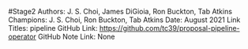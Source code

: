 #Stage2
Authors: J. S. Choi, James DiGioia, Ron Buckton, Tab Atkins
Champions: J. S. Choi, Ron Buckton, Tab Atkins
Date: August 2021
Link Titles: pipeline
GitHub Link: https://github.com/tc39/proposal-pipeline-operator
GitHub Note Link: None

